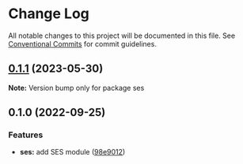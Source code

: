 # Change Log

All notable changes to this project will be documented in this file.
See [Conventional Commits](https://conventionalcommits.org) for commit guidelines.

## [0.1.1](https://github.com/finando/infrastructure-modules/compare/ses@0.1.0...ses@0.1.1) (2023-05-30)

**Note:** Version bump only for package ses





## 0.1.0 (2022-09-25)


### Features

* **ses:** add SES module ([98e9012](https://github.com/finando/infrastructure-modules/commit/98e9012ac577a9d98ab9cfbb1056e1b067c0b515))

